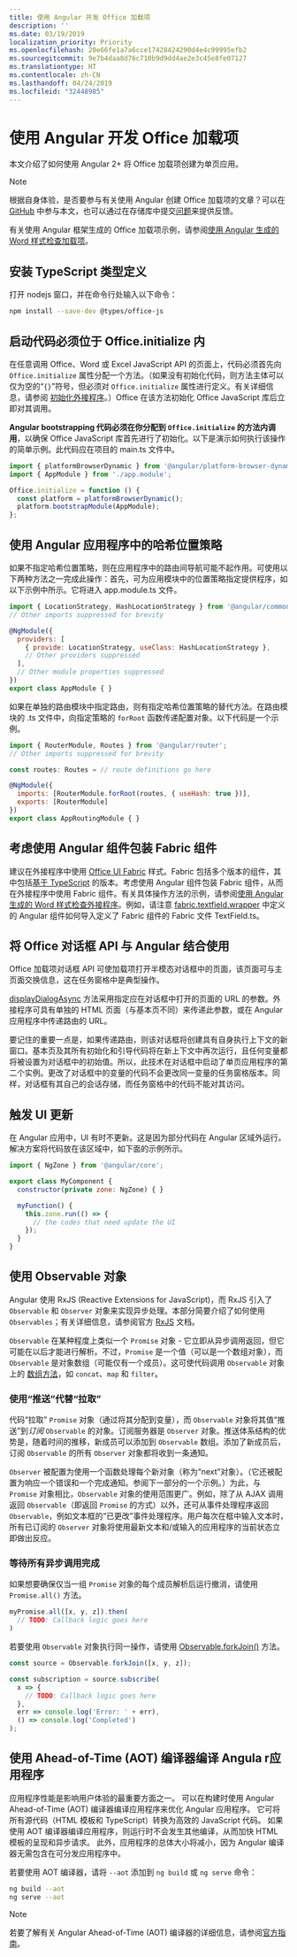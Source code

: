 ```yaml
---
title: 使用 Angular 开发 Office 加载项
description: ''
ms.date: 03/19/2019
localization_priority: Priority
ms.openlocfilehash: 20e66fe1a7a6cce17428424290d4e4c99995efb2
ms.sourcegitcommit: 9e7b4daa8d76c710b9d9dd4ae2e3c45e8fe07127
ms.translationtype: HT
ms.contentlocale: zh-CN
ms.lasthandoff: 04/24/2019
ms.locfileid: "32448985"
---
```

# <a name="develop-office-add-ins-with-angular"></a>使用 Angular 开发 Office 加载项

本文介绍了如何使用 Angular 2+ 将 Office 加载项创建为单页应用。

> [!NOTE]
> 根据自身体验，是否要参与有关使用 Angular 创建 Office 加载项的文章？可以在 [GitHub](https://github.com/OfficeDev/office-js-docs) 中参与本文，也可以通过在存储库中提交[问题](https://github.com/OfficeDev/office-js-docs-pr/issues)来提供反馈。 

有关使用 Angular 框架生成的 Office 加载项示例，请参阅[使用 Angular 生成的 Word 样式检查加载项](https://github.com/OfficeDev/Word-Add-in-Angular2-StyleChecker)。

## <a name="install-the-typescript-type-definitions"></a>安装 TypeScript 类型定义

打开 nodejs 窗口，并在命令行处输入以下命令：

```bash
npm install --save-dev @types/office-js
```

## <a name="bootstrapping-must-be-inside-officeinitialize"></a>启动代码必须位于 Office.initialize 内

在任意调用 Office、Word 或 Excel JavaScript API 的页面上，代码必须首先向 `Office.initialize` 属性分配一个方法。（如果没有初始化代码，则方法主体可以仅为空的“`{}`”符号，但必须对 `Office.initialize` 属性进行定义。有关详细信息，请参阅 [初始化外接程序](understanding-the-javascript-api-for-office.md#initializing-your-add-in)。）Office 在该方法初始化 Office JavaScript 库后立即对其调用。

**Angular bootstrapping 代码必须在你分配到 `Office.initialize` 的方法内调用**，以确保 Office JavaScript 库首先进行了初始化。以下是演示如何执行该操作的简单示例。此代码应在项目的 main.ts 文件中。

```js
import { platformBrowserDynamic } from '@angular/platform-browser-dynamic';
import { AppModule } from './app.module';

Office.initialize = function () {
  const platform = platformBrowserDynamic();
  platform.bootstrapModule(AppModule);
};
```

## <a name="use-the-hash-location-strategy-in-the-angular-application"></a>使用 Angular 应用程序中的哈希位置策略

如果不指定哈希位置策略，则在应用程序中的路由间导航可能不起作用。可使用以下两种方法之一完成此操作：首先，可为应用模块中的位置策略指定提供程序，如以下示例中所示。它将进入 app.module.ts 文件。

```js
import { LocationStrategy, HashLocationStrategy } from '@angular/common';
// Other imports suppressed for brevity

@NgModule({
  providers: [
    { provide: LocationStrategy, useClass: HashLocationStrategy },
    // Other providers suppressed
  ],
  // Other module properties suppressed
})
export class AppModule { }
``` 

如果在单独的路由模块中指定路由，则有指定哈希位置策略的替代方法。在路由模块的 .ts 文件中，向指定策略的 `forRoot` 函数传递配置对象。以下代码是一个示例。 

```js
import { RouterModule, Routes } from '@angular/router';
// Other imports suppressed for brevity

const routes: Routes = // route definitions go here

@NgModule({
  imports: [RouterModule.forRoot(routes, { useHash: true })],
  exports: [RouterModule]
})
export class AppRoutingModule { }
```


## <a name="consider-wrapping-fabric-components-with-angular-components"></a>考虑使用 Angular 组件包装 Fabric 组件

建议在外接程序中使用 [Office UI Fabric](https://developer.microsoft.com/fabric#/fabric-js) 样式。Fabric 包括多个版本的组件，其中包括[基于 TypeScript](https://github.com/OfficeDev/office-ui-fabric-js) 的版本。考虑使用 Angular 组件包装 Fabric 组件，从而在外接程序中使用 Fabric 组件。有关具体操作方法的示例，请参阅[使用 Angular 生成的 Word 样式检查外接程序](https://github.com/OfficeDev/Word-Add-in-Angular2-StyleChecker)。例如，请注意 [fabric.textfield.wrapper](https://github.com/OfficeDev/Word-Add-in-Angular2-StyleChecker/blob/master/app/shared/office-fabric-component-wrappers/fabric.textfield.wrapper.component.ts) 中定义的 Angular 组件如何导入定义了 Fabric 组件的 Fabric 文件 TextField.ts。 


## <a name="using-the-office-dialog-api-with-angular"></a>将 Office 对话框 API 与 Angular 结合使用

Office 加载项对话框 API 可使加载项打开半模态对话框中的页面，该页面可与主页面交换信息，这在任务窗格中是典型操作。

[displayDialogAsync](/javascript/api/office/office.ui) 方法采用指定应在对话框中打开的页面的 URL 的参数。外接程序可具有单独的 HTML 页面（与基本页不同）来传递此参数，或在 Angular 应用程序中传递路由的 URL。 

要记住的重要一点是，如果传递路由，则该对话框将创建具有自身执行上下文的新窗口。基本页及其所有初始化和引导代码将在新上下文中再次运行，且任何变量都将被设置为对话框中的初始值。所以，此技术在对话框中启动了单页应用程序的第二个实例。更改了对话框中的变量的代码不会更改同一变量的任务窗格版本。同样，对话框有其自己的会话存储，而任务窗格中的代码不能对其访问。  


## <a name="trigger-the-ui-update"></a>触发 UI 更新

在 Angular 应用中，UI 有时不更新。这是因为部分代码在 Angular 区域外运行。解决方案将代码放在该区域中，如下面的示例所示。

```js
import { NgZone } from '@angular/core';

export class MyComponent {
  constructor(private zone: NgZone) { }

  myFunction() {
    this.zone.run(() => {
      // the codes that need update the UI
    });
  }
}
```

## <a name="using-observable"></a>使用 Observable 对象

Angular 使用 RxJS (Reactive Extensions for JavaScript)，而 RxJS 引入了 `Observable` 和 `Observer` 对象来实现异步处理。本部分简要介绍了如何使用 `Observables`；有关详细信息，请参阅官方 [RxJS](https://rxjs-dev.firebaseapp.com/) 文档。

`Observable` 在某种程度上类似一个 `Promise` 对象 - 它立即从异步调用返回，但它可能在以后才能进行解析。不过，`Promise` 是一个值（可以是一个数组对象），而 `Observable` 是对象数组（可能仅有一个成员）。这可使代码调用 `Observable` 对象上的 [数组方法](https://www.w3schools.com/jsref/jsref_obj_array.asp)，如 `concat`、`map` 和 `filter`。 

### <a name="pushing-instead-of-pulling"></a>使用“推送”代替“拉取”

代码“拉取” `Promise` 对象（通过将其分配到变量），而 `Observable` 对象将其值“推送”到*订阅* `Observable` 的对象。订阅服务器是 `Observer` 对象。推送体系结构的优势是，随着时间的推移，新成员可以添加到 `Observable` 数组。添加了新成员后，订阅 `Observable` 的所有 `Observer` 对象都将收到一条通知。 

`Observer` 被配置为使用一个函数处理每个新对象（称为“next”对象）。（它还被配置为响应一个错误和一个完成通知。参阅下一部分的一个示例。）为此，与 `Promise` 对象相比，`Observable` 对象的使用范围更广。例如，除了从 AJAX 调用返回 `Observable`（即返回 `Promise` 的方式）以外，还可从事件处理程序返回 `Observable`，例如文本框的“已更改”事件处理程序。用户每次在框中输入文本时，所有已订阅的 `Observer` 对象将使用最新文本和/或输入的应用程序的当前状态立即做出反应。 


### <a name="waiting-until-all-asynchronous-calls-have-completed"></a>等待所有异步调用完成

如果想要确保仅当一组 `Promise` 对象的每个成员解析后运行撤消，请使用 `Promise.all()` 方法。

```js
myPromise.all([x, y, z]).then(
  // TODO: Callback logic goes here
)
``` 

若要使用 `Observable` 对象执行同一操作，请使用 [Observable.forkJoin()](https://github.com/Reactive-Extensions/RxJS/blob/master/doc/api/core/operators/forkjoin.md) 方法。  

```js
const source = Observable.forkJoin([x, y, z]);

const subscription = source.subscribe(
  x => {
    // TODO: Callback logic goes here
  },
  err => console.log('Error: ' + err),
  () => console.log('Completed')
);
``` 

## <a name="compile-the-angular-application-using-the-ahead-of-time-aot-compiler"></a>使用 Ahead-of-Time (AOT) 编译器编译 Angula r应用程序

应用程序性能是影响用户体验的最重要方面之一。 可以在构建时使用 Angular Ahead-of-Time (AOT) 编译器编译应用程序来优化 Angular 应用程序。 它可将所有源代码（HTML 模板和 TypeScript）转换为高效的 JavaScript 代码。 如果使用 AOT 编译器编译应用程序，则运行时不会发生其他编译，从而加快 HTML 模板的呈现和异步请求。 此外，应用程序的总体大小将减小，因为 Angular 编译器无需包含在可分发应用程序中。 

若要使用 AOT 编译器，请将 `--aot` 添加到 `ng build` 或 `ng serve` 命令：

```bash
ng build --aot
ng serve --aot
```

> [!NOTE]
> 若要了解有关 Angular Ahead-of-Time (AOT) 编译器的详细信息，请参阅[官方指南](https://angular.io/guide/aot-compiler)。
